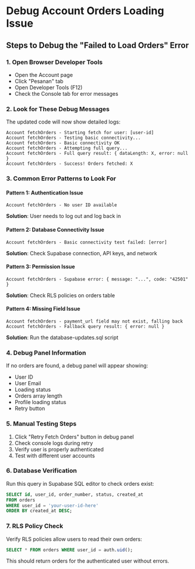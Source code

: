 # Debug Account Orders Loading Issue

## Steps to Debug the "Failed to Load Orders" Error

### 1. Open Browser Developer Tools
- Open the Account page
- Click "Pesanan" tab
- Open Developer Tools (F12)
- Check the Console tab for error messages

### 2. Look for These Debug Messages
The updated code will now show detailed logs:

```
Account fetchOrders - Starting fetch for user: [user-id]
Account fetchOrders - Testing basic connectivity...
Account fetchOrders - Basic connectivity OK
Account fetchOrders - Attempting full query...
Account fetchOrders - Full query result: { dataLength: X, error: null }
Account fetchOrders - Success! Orders fetched: X
```

### 3. Common Error Patterns to Look For

#### Pattern 1: Authentication Issue
```
Account fetchOrders - No user ID available
```
**Solution**: User needs to log out and log back in

#### Pattern 2: Database Connectivity Issue
```
Account fetchOrders - Basic connectivity test failed: [error]
```
**Solution**: Check Supabase connection, API keys, and network

#### Pattern 3: Permission Issue
```
Account fetchOrders - Supabase error: { message: "...", code: "42501" }
```
**Solution**: Check RLS policies on orders table

#### Pattern 4: Missing Field Issue
```
Account fetchOrders - payment_url field may not exist, falling back
Account fetchOrders - Fallback query result: { error: null }
```
**Solution**: Run the database-updates.sql script

### 4. Debug Panel Information
If no orders are found, a debug panel will appear showing:
- User ID
- User Email  
- Loading status
- Orders array length
- Profile loading status
- Retry button

### 5. Manual Testing Steps
1. Click "Retry Fetch Orders" button in debug panel
2. Check console logs during retry
3. Verify user is properly authenticated
4. Test with different user accounts

### 6. Database Verification
Run this query in Supabase SQL editor to check orders exist:
```sql
SELECT id, user_id, order_number, status, created_at 
FROM orders 
WHERE user_id = 'your-user-id-here'
ORDER BY created_at DESC;
```

### 7. RLS Policy Check
Verify RLS policies allow users to read their own orders:
```sql
SELECT * FROM orders WHERE user_id = auth.uid();
```

This should return orders for the authenticated user without errors.